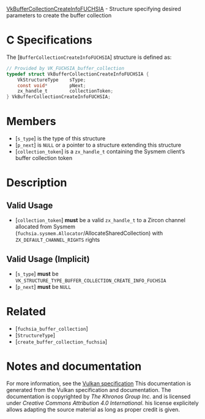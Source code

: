 [VkBufferCollectionCreateInfoFUCHSIA](https://www.khronos.org/registry/vulkan/specs/1.3-extensions/man/html/VkBufferCollectionCreateInfoFUCHSIA.html) - Structure specifying desired parameters to create the buffer collection

# C Specifications
The [`BufferCollectionCreateInfoFUCHSIA`] structure is defined as:
```c
// Provided by VK_FUCHSIA_buffer_collection
typedef struct VkBufferCollectionCreateInfoFUCHSIA {
    VkStructureType    sType;
    const void*        pNext;
    zx_handle_t        collectionToken;
} VkBufferCollectionCreateInfoFUCHSIA;
```

# Members
- [`s_type`] is the type of this structure
- [`p_next`] is `NULL` or a pointer to a structure extending this structure
- [`collection_token`] is a `zx_handle_t` containing the Sysmem client’s buffer collection token

# Description
## Valid Usage
-  [`collection_token`] **must**  be a valid `zx_handle_t` to a Zircon channel allocated from Sysmem (`fuchsia.sysmem.Allocator`/AllocateSharedCollection) with `ZX_DEFAULT_CHANNEL_RIGHTS` rights

## Valid Usage (Implicit)
-  [`s_type`] **must**  be `VK_STRUCTURE_TYPE_BUFFER_COLLECTION_CREATE_INFO_FUCHSIA`
-  [`p_next`] **must**  be `NULL`

# Related
- [`fuchsia_buffer_collection`]
- [`StructureType`]
- [`create_buffer_collection_fuchsia`]

# Notes and documentation
For more information, see the [Vulkan specification](https://www.khronos.org/registry/vulkan/specs/1.3-extensions/html/vkspec.html)
This documentation is generated from the Vulkan specification and documentation.
The documentation is copyrighted by *The Khronos Group Inc.* and is licensed under *Creative Commons Attribution 4.0 International*.
his license explicitely allows adapting the source material as long as proper credit is given.
        